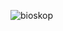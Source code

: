 ![bioskop](https://user-images.githubusercontent.com/103889259/222358862-0cc6ea63-da2d-4fd6-91ce-24d899c3667a.jpg)
